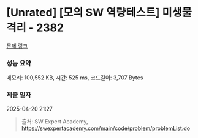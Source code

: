 # [Unrated] [모의 SW 역량테스트] 미생물 격리 - 2382 

[문제 링크](https://swexpertacademy.com/main/code/problem/problemDetail.do?contestProbId=AV597vbqAH0DFAVl) 

### 성능 요약

메모리: 100,552 KB, 시간: 525 ms, 코드길이: 3,707 Bytes

### 제출 일자

2025-04-20 21:27



> 출처: SW Expert Academy, https://swexpertacademy.com/main/code/problem/problemList.do